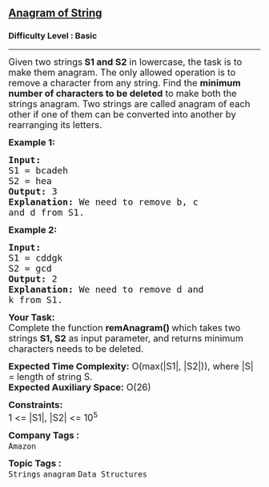 <h2><a href="https://www.geeksforgeeks.org/problems/anagram-of-string/1?page=1&category=Strings&difficulty=Basic&sortBy=submissions">Anagram of String</a></h2><h3>Difficulty Level : Basic</h3><hr><div class="problems_problem_content__Xm_eO"><p><span style="font-size: 18px;">Given two strings<strong> S1 and S2</strong> in lowercase, the task is to make them anagram. The only allowed operation is to remove a character from any string. Find the&nbsp;<strong>minimum number of characters to be deleted</strong> to make both the strings anagram. Two strings are called anagram of each other if one of them can be converted into another by rearranging its letters.</span></p>
<p><strong><span style="font-size: 18px;">Example 1:</span></strong></p>
<pre><strong><span style="font-size: 18px;">Input:
</span></strong><span style="font-size: 18px;">S1 = bcadeh
S2 = hea
<strong>Output: </strong>3<strong>
Explanation: </strong>We need to remove b, c
and d from S1.</span>
</pre>
<p><strong><span style="font-size: 18px;">Example 2:</span></strong></p>
<pre><strong><span style="font-size: 18px;">Input:
</span></strong><span style="font-size: 18px;">S1 = cddgk
S2 = gcd
<strong>Output: </strong>2<strong>
Explanation: </strong>We need to remove d and
k from S1.</span></pre>
<p><strong><span style="font-size: 18px;">Your Task:</span></strong><br><span style="font-size: 18px;">Complete&nbsp;the function&nbsp;<strong>remAnagram()&nbsp;</strong>which takes two strings <strong>S1, S2</strong>&nbsp;as input parameter, and returns minimum characters needs to be deleted.</span></p>
<p><span style="font-size: 18px;"><strong>Expected Time Complexity:</strong>&nbsp;O(max(|S1|, |S2|)), where |S| = length of string S.<br><strong>Expected Auxiliary Space:</strong>&nbsp;O(26)</span></p>
<p><span style="font-size: 18px;"><strong>Constraints:</strong><br>1 &lt;= |S1|, |S2| &lt;= 10<sup>5</sup></span></p></div><p><span style=font-size:18px><strong>Company Tags : </strong><br><code>Amazon</code>&nbsp;<br><p><span style=font-size:18px><strong>Topic Tags : </strong><br><code>Strings</code>&nbsp;<code>anagram</code>&nbsp;<code>Data Structures</code>&nbsp;